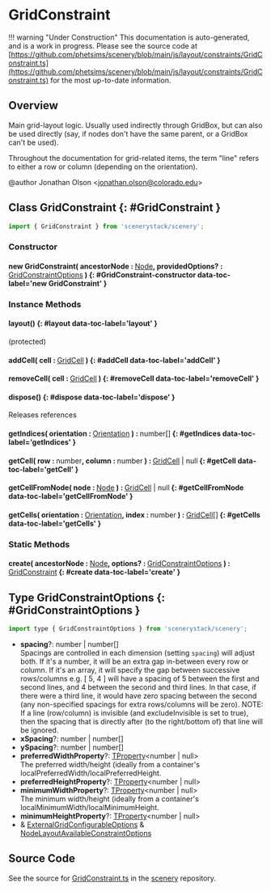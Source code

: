 # GridConstraint

!!! warning "Under Construction"
    This documentation is auto-generated, and is a work in progress. Please see the source code at
    [https://github.com/phetsims/scenery/blob/main/js/layout/constraints/GridConstraint.ts](https://github.com/phetsims/scenery/blob/main/js/layout/constraints/GridConstraint.ts) for the most up-to-date information.

## Overview

Main grid-layout logic. Usually used indirectly through GridBox, but can also be used directly (say, if nodes don't
have the same parent, or a GridBox can't be used).

Throughout the documentation for grid-related items, the term "line" refers to either a row or column (depending on
the orientation).

@author Jonathan Olson &lt;jonathan.olson@colorado.edu&gt;

## Class GridConstraint {: #GridConstraint }


```js
import { GridConstraint } from 'scenerystack/scenery';
```
### Constructor

#### new GridConstraint( ancestorNode : <span style="font-weight: 400;">[Node](../scenery/Node.md)</span>, providedOptions? : <span style="font-weight: 400;">[GridConstraintOptions](../scenery/GridConstraint.md#GridConstraintOptions)</span> ) {: #GridConstraint-constructor data-toc-label='new GridConstraint' }

### Instance Methods

#### layout() {: #layout data-toc-label='layout' }

(protected)

#### addCell( cell : <span style="font-weight: 400;">[GridCell](../scenery/GridCell.md)</span> ) {: #addCell data-toc-label='addCell' }

#### removeCell( cell : <span style="font-weight: 400;">[GridCell](../scenery/GridCell.md)</span> ) {: #removeCell data-toc-label='removeCell' }

#### dispose() {: #dispose data-toc-label='dispose' }

Releases references

#### getIndices( orientation : <span style="font-weight: 400;">[Orientation](../phet-core/Orientation.md)</span> ) : <span style="font-weight: 400;"><span style="color: hsla(calc(var(--md-hue) + 180deg),80%,40%,1);">number</span>[]</span> {: #getIndices data-toc-label='getIndices' }

#### getCell( row : <span style="font-weight: 400;"><span style="color: hsla(calc(var(--md-hue) + 180deg),80%,40%,1);">number</span></span>, column : <span style="font-weight: 400;"><span style="color: hsla(calc(var(--md-hue) + 180deg),80%,40%,1);">number</span></span> ) : <span style="font-weight: 400;">[GridCell](../scenery/GridCell.md) | <span style="color: hsla(calc(var(--md-hue) + 180deg),80%,40%,1);">null</span></span> {: #getCell data-toc-label='getCell' }

#### getCellFromNode( node : <span style="font-weight: 400;">[Node](../scenery/Node.md)</span> ) : <span style="font-weight: 400;">[GridCell](../scenery/GridCell.md) | <span style="color: hsla(calc(var(--md-hue) + 180deg),80%,40%,1);">null</span></span> {: #getCellFromNode data-toc-label='getCellFromNode' }

#### getCells( orientation : <span style="font-weight: 400;">[Orientation](../phet-core/Orientation.md)</span>, index : <span style="font-weight: 400;"><span style="color: hsla(calc(var(--md-hue) + 180deg),80%,40%,1);">number</span></span> ) : <span style="font-weight: 400;">[GridCell](../scenery/GridCell.md)[]</span> {: #getCells data-toc-label='getCells' }

### Static Methods

#### create( ancestorNode : <span style="font-weight: 400;">[Node](../scenery/Node.md)</span>, options? : <span style="font-weight: 400;">[GridConstraintOptions](../scenery/GridConstraint.md#GridConstraintOptions)</span> ) : <span style="font-weight: 400;">[GridConstraint](../scenery/GridConstraint.md)</span> {: #create data-toc-label='create' }



## Type GridConstraintOptions {: #GridConstraintOptions }


```js
import type { GridConstraintOptions } from 'scenerystack/scenery';
```


- **spacing**?: <span style="color: hsla(calc(var(--md-hue) + 180deg),80%,40%,1);">number</span> | <span style="color: hsla(calc(var(--md-hue) + 180deg),80%,40%,1);">number</span>[]
<br>  Spacings are controlled in each dimension (setting `spacing`) will adjust both. If it's a number, it will be an
  extra gap in-between every row or column. If it's an array, it will specify the gap between successive rows/columns
  e.g. [ 5, 4 ] will have a spacing of 5 between the first and second lines, and 4 between the second and third
  lines. In that case, if there were a third line, it would have zero spacing between the second (any non-specified
  spacings for extra rows/columns will be zero).
  NOTE: If a line (row/column) is invisible (and excludeInvisible is set to true), then the spacing that is directly
  after (to the right/bottom of) that line will be ignored.
- **xSpacing**?: <span style="color: hsla(calc(var(--md-hue) + 180deg),80%,40%,1);">number</span> | <span style="color: hsla(calc(var(--md-hue) + 180deg),80%,40%,1);">number</span>[]
- **ySpacing**?: <span style="color: hsla(calc(var(--md-hue) + 180deg),80%,40%,1);">number</span> | <span style="color: hsla(calc(var(--md-hue) + 180deg),80%,40%,1);">number</span>[]
- **preferredWidthProperty**?: [TProperty](../axon/TProperty.md)&lt;<span style="color: hsla(calc(var(--md-hue) + 180deg),80%,40%,1);">number</span> | <span style="color: hsla(calc(var(--md-hue) + 180deg),80%,40%,1);">null</span>&gt;
<br>  The preferred width/height (ideally from a container's localPreferredWidth/localPreferredHeight.
- **preferredHeightProperty**?: [TProperty](../axon/TProperty.md)&lt;<span style="color: hsla(calc(var(--md-hue) + 180deg),80%,40%,1);">number</span> | <span style="color: hsla(calc(var(--md-hue) + 180deg),80%,40%,1);">null</span>&gt;
- **minimumWidthProperty**?: [TProperty](../axon/TProperty.md)&lt;<span style="color: hsla(calc(var(--md-hue) + 180deg),80%,40%,1);">number</span> | <span style="color: hsla(calc(var(--md-hue) + 180deg),80%,40%,1);">null</span>&gt;
<br>  The minimum width/height (ideally from a container's localMinimumWidth/localMinimumHeight.
- **minimumHeightProperty**?: [TProperty](../axon/TProperty.md)&lt;<span style="color: hsla(calc(var(--md-hue) + 180deg),80%,40%,1);">number</span> | <span style="color: hsla(calc(var(--md-hue) + 180deg),80%,40%,1);">null</span>&gt;
- &amp; [ExternalGridConfigurableOptions](../scenery/GridConfigurable.md#ExternalGridConfigurableOptions) &amp; [NodeLayoutAvailableConstraintOptions](../scenery/NodeLayoutConstraint.md#NodeLayoutAvailableConstraintOptions)




## Source Code

See the source for [GridConstraint.ts](https://github.com/phetsims/scenery/blob/main/js/layout/constraints/GridConstraint.ts) in the [scenery](https://github.com/phetsims/scenery) repository.
